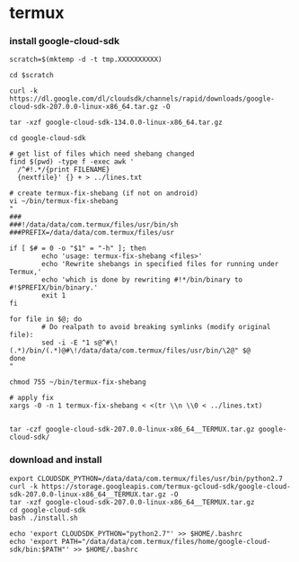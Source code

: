 # termux

### install google-cloud-sdk

    scratch=$(mktemp -d -t tmp.XXXXXXXXXX) 

    cd $scratch

    curl -k https://dl.google.com/dl/cloudsdk/channels/rapid/downloads/google-cloud-sdk-207.0.0-linux-x86_64.tar.gz -O

    tar -xzf google-cloud-sdk-134.0.0-linux-x86_64.tar.gz 

    cd google-cloud-sdk

    # get list of files which need shebang changed
    find $(pwd) -type f -exec awk '
      /^#!.*/{print FILENAME}
      {nextfile}' {} + > ../lines.txt

    # create termux-fix-shebang (if not on android)
    vi ~/bin/termux-fix-shebang
    "
    ###
    ###!/data/data/com.termux/files/usr/bin/sh
    ###PREFIX=/data/data/com.termux/files/usr

    if [ $# = 0 -o "$1" = "-h" ]; then
            echo 'usage: termux-fix-shebang <files>'
            echo 'Rewrite shebangs in specified files for running under Termux,'
            echo 'which is done by rewriting #!*/bin/binary to #!$PREFIX/bin/binary.'
            exit 1
    fi

    for file in $@; do
            # Do realpath to avoid breaking symlinks (modify original file):
            sed -i -E "1 s@^#\!(.*)/bin/(.*)@#\!/data/data/com.termux/files/usr/bin/\2@" $@
    done
    "

    chmod 755 ~/bin/termux-fix-shebang

    # apply fix
    xargs -0 -n 1 termux-fix-shebang < <(tr \\n \\0 < ../lines.txt)


    tar -czf google-cloud-sdk-207.0.0-linux-x86_64__TERMUX.tar.gz google-cloud-sdk/


### download and install 
    export CLOUDSDK_PYTHON=/data/data/com.termux/files/usr/bin/python2.7
    curl -k https://storage.googleapis.com/termux-gcloud-sdk/google-cloud-sdk-207.0.0-linux-x86_64__TERMUX.tar.gz -O
    tar -xzf google-cloud-sdk-207.0.0-linux-x86_64__TERMUX.tar.gz
    cd google-cloud-sdk
    bash ./install.sh
    
    echo 'export CLOUDSDK_PYTHON="python2.7"' >> $HOME/.bashrc
    echo 'export PATH="/data/data/com.termux/files/home/google-cloud-sdk/bin:$PATH"' >> $HOME/.bashrc
    
    
